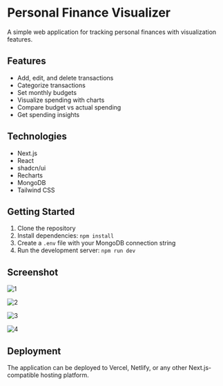 # Personal Finance Visualizer

A simple web application for tracking personal finances with visualization features.

## Features

- Add, edit, and delete transactions
- Categorize transactions
- Set monthly budgets
- Visualize spending with charts
- Compare budget vs actual spending
- Get spending insights

## Technologies

- Next.js
- React
- shadcn/ui
- Recharts
- MongoDB
- Tailwind CSS

## Getting Started

1. Clone the repository
2. Install dependencies: `npm install`
3. Create a `.env` file with your MongoDB connection string
4. Run the development server: `npm run dev`

## Screenshot
![1](https://github.com/user-attachments/assets/9a007c10-42f3-4c69-9373-37d590aacc93)

![2](https://github.com/user-attachments/assets/91230dce-2b18-4547-8b25-700f2caeef14)

![3](https://github.com/user-attachments/assets/ba695c47-f8f7-4bfd-aaa3-66b39fb8feba)

![4](https://github.com/user-attachments/assets/7f813124-6db2-49ca-a6b3-28ec2d867bba)
## Deployment

The application can be deployed to Vercel, Netlify, or any other Next.js-compatible hosting platform.
